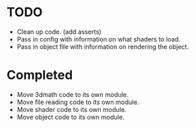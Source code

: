 TODO
====
* Clean up code. (add asserts)
* Pass in config with information on what shaders to load.
* Pass in object file with information on rendering the object.

Completed
=========
* Move 3dmath code to its own module.
* Move file reading code to its own module.
* Move shader code to its own module.
* Move object code to its own module.
